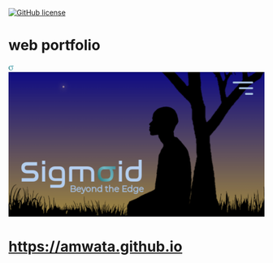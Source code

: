 <a href="https://github.com/amwata/amwata.github.io/blob/master/LICENSE"><img alt="GitHub license" src="https://img.shields.io/github/license/amwata/amwata.github.io"></a>

# web portfolio

<img alt="profile" src="https://github.com/amwata/amwata.github.io/blob/master/imgs/sigma.png" style="width:10px;">
<img alt="profile" src="https://github.com/amwata/amwata.github.io/blob/master/imgs/bg1.png">

# https://amwata.github.io
